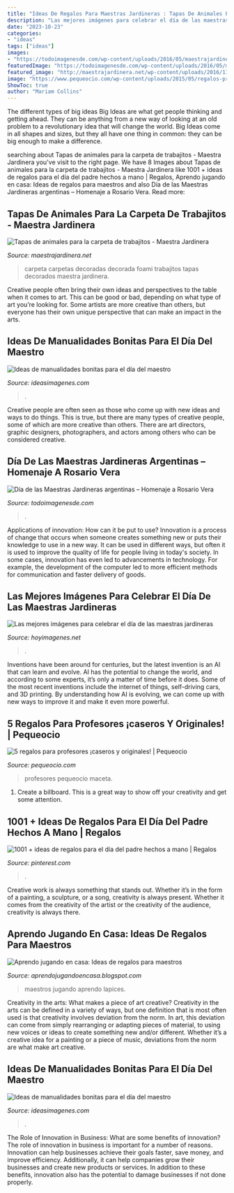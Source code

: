 ```yaml
---
title: "Ideas De Regalos Para Maestras Jardineras : Tapas De Animales Para La Carpeta De Trabajitos"
description: "Las mejores imágenes para celebrar el día de las maestras jardineras"
date: "2023-10-23"
categories:
- "ideas"
tags: ["ideas"]
images:
- "https://todoimagenesde.com/wp-content/uploads/2016/05/maestrajardinera.jpg9_.jpg"
featuredImage: "https://todoimagenesde.com/wp-content/uploads/2016/05/maestrajardinera.jpg9_.jpg"
featured_image: "http://maestrajardinera.net/wp-content/uploads/2016/11/Tapas-de-animales-para-la-carpeta-de-trabajitos-13.jpg"
image: "https://www.pequeocio.com/wp-content/uploads/2015/05/regalos-profesores-2.jpg"
ShowToc: true
author: "Mariam Collins"
---
```



The different types of big ideas
Big Ideas are what get people thinking and getting ahead. They can be anything from a new way of looking at an old problem to a revolutionary idea that will change the world. Big Ideas come in all shapes and sizes, but they all have one thing in common: they can be big enough to make a difference.

	

		
searching about Tapas de animales para la carpeta de trabajitos - Maestra Jardinera you've visit to the right page. We have 8 Images about Tapas de animales para la carpeta de trabajitos - Maestra Jardinera like 1001 + ideas de regalos para el día del padre hechos a mano | Regalos, Aprendo jugando en casa: Ideas de regalos para maestros and also Día de las Maestras Jardineras argentinas – Homenaje a Rosario Vera. Read more:
		
    
## Tapas De Animales Para La Carpeta De Trabajitos - Maestra Jardinera

<img loading=lazy src="http://maestrajardinera.net/wp-content/uploads/2016/11/Tapas-de-animales-para-la-carpeta-de-trabajitos-13.jpg" onerror="this.onerror=null;this.src='https://tse3.mm.bing.net/th?id=OIP.MX1bGV9nEadvQxAuXJomDQHaLI&amp;pid=15.1';" alt="Tapas de animales para la carpeta de trabajitos - Maestra Jardinera">

_Source: maestrajardinera.net_

>carpeta carpetas decoradas decorada foami trabajitos tapas decorados maestra jardinera. 

	

Creative people often bring their own ideas and perspectives to the table when it comes to art. This can be good or bad, depending on what type of art you’re looking for. Some artists are more creative than others, but everyone has their own unique perspective that can make an impact in the arts.

    
## Ideas De Manualidades Bonitas Para El Día Del Maestro

<img loading=lazy src="https://ideasimagenes.com/wp-content/uploads/2016/08/v7qq35.jpg" onerror="this.onerror=null;this.src='https://tse3.mm.bing.net/th?id=OIP.DxzYtXAZuK8wndQq99m1NQHaFj&amp;pid=15.1';" alt="Ideas de manualidades bonitas para el día del maestro">

_Source: ideasimagenes.com_

>. 

	

Creative people are often seen as those who come up with new ideas and ways to do things. This is true, but there are many types of creative people, some of which are more creative than others. There are art directors, graphic designers, photographers, and actors among others who can be considered creative.

    
## Día De Las Maestras Jardineras Argentinas – Homenaje A Rosario Vera

<img loading=lazy src="https://todoimagenesde.com/wp-content/uploads/2016/05/maestrajardinera.jpg9_.jpg" onerror="this.onerror=null;this.src='https://tse2.mm.bing.net/th?id=OIP.dhTNO08sqGoMXahyAoAsHQHaHh&amp;pid=15.1';" alt="Día de las Maestras Jardineras argentinas – Homenaje a Rosario Vera">

_Source: todoimagenesde.com_

>. 

	

Applications of innovation: How can it be put to use?
Innovation is a process of change that occurs when someone creates something new or puts their knowledge to use in a new way. It can be used in different ways, but often it is used to improve the quality of life for people living in today's society. In some cases, innovation has even led to advancements in technology. For example, the development of the computer led to more efficient methods for communication and faster delivery of goods.

    
## Las Mejores Imágenes Para Celebrar El Día De Las Maestras Jardineras

<img loading=lazy src="https://hoyimagenes.net/wp-content/uploads/2016/05/MaestraJardinera22.jpg" onerror="this.onerror=null;this.src='https://tse3.mm.bing.net/th?id=OIP.p1pGuqQQUSiPJ-bHlI43zwHaFj&amp;pid=15.1';" alt="Las mejores imágenes para celebrar el día de las maestras jardineras">

_Source: hoyimagenes.net_

>. 

	

Inventions have been around for centuries, but the latest invention is an AI that can learn and evolve. AI has the potential to change the world, and according to some experts, it’s only a matter of time before it does. Some of the most recent inventions include the internet of things, self-driving cars, and 3D printing. By understanding how AI is evolving, we can come up with new ways to improve it and make it even more powerful.

    
## 5 Regalos Para Profesores ¡caseros Y Originales! | Pequeocio

<img loading=lazy src="https://www.pequeocio.com/wp-content/uploads/2015/05/regalos-profesores-2.jpg" onerror="this.onerror=null;this.src='https://tse4.mm.bing.net/th?id=OIP.qa2yBsArcOEscx_zwYfyUgHaKL&amp;pid=15.1';" alt="5 regalos para profesores ¡caseros y originales! | Pequeocio">

_Source: pequeocio.com_

>profesores pequeocio maceta. 

	

1. Create a billboard. This is a great way to show off your creativity and get some attention.

    
## 1001 + Ideas De Regalos Para El Día Del Padre Hechos A Mano | Regalos

<img loading=lazy src="https://i.pinimg.com/736x/d0/2b/49/d02b49dcf28854ab27db50d446a33e17.jpg" onerror="this.onerror=null;this.src='https://tse4.mm.bing.net/th?id=OIP.g1kRD6bs5u-R1y-uW6cQ0gHaE5&amp;pid=15.1';" alt="1001 + ideas de regalos para el día del padre hechos a mano | Regalos">

_Source: pinterest.com_

>. 

	

Creative work is always something that stands out. Whether it’s in the form of a painting, a sculpture, or a song, creativity is always present. Whether it comes from the creativity of the artist or the creativity of the audience, creativity is always there.

    
## Aprendo Jugando En Casa: Ideas De Regalos Para Maestros

<img loading=lazy src="http://1.bp.blogspot.com/-BVastoypRII/ULub8b0_CHI/AAAAAAAAEMI/4c8dGUeB3cE/s1600/Teacher-Appreciation-12.jpg" onerror="this.onerror=null;this.src='https://tse1.mm.bing.net/th?id=OIP.BqL4uVjNUlHg5KaX7TV9RQHaLG&amp;pid=15.1';" alt="Aprendo jugando en casa: Ideas de regalos para maestros">

_Source: aprendojugandoencasa.blogspot.com_

>maestros jugando aprendo lapices. 

	

Creativity in the arts: What makes a piece of art creative?
Creativity in the arts can be defined in a variety of ways, but one definition that is most often used is that creativity involves deviation from the norm. In art, this deviation can come from simply rearranging or adapting pieces of material, to using new voices or ideas to create something new and/or different. Whether it’s a creative idea for a painting or a piece of music, deviations from the norm are what make art creative.

    
## Ideas De Manualidades Bonitas Para El Día Del Maestro

<img loading=lazy src="https://ideasimagenes.com/wp-content/uploads/2016/08/lápiz.jpg" onerror="this.onerror=null;this.src='https://tse2.mm.bing.net/th?id=OIP.PYjLyJ9P91Xu-FEvJS8OSQHaHH&amp;pid=15.1';" alt="Ideas de manualidades bonitas para el día del maestro">

_Source: ideasimagenes.com_

>. 

	

The Role of Innovation in Business: What are some benefits of innovation?
The role of innovation in business is important for a number of reasons. Innovation can help businesses achieve their goals faster, save money, and improve efficiency. Additionally, it can help companies grow their businesses and create new products or services. In addition to these benefits, innovation also has the potential to damage businesses if not done properly.

